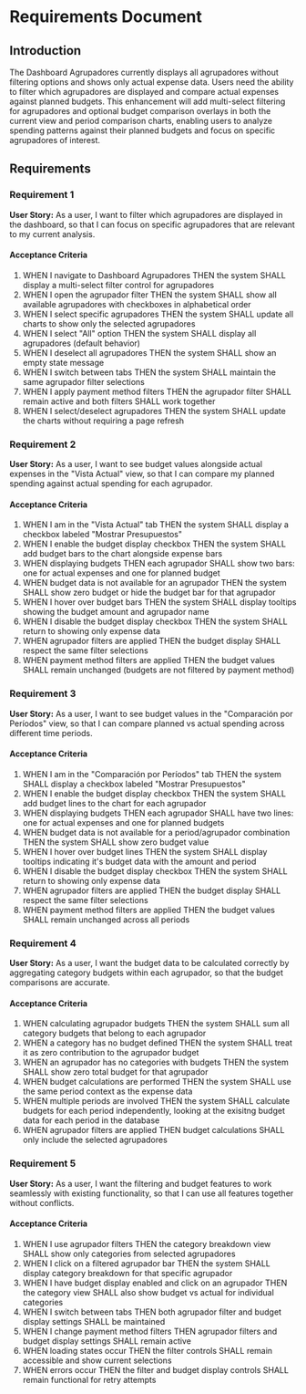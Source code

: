 # Requirements Document

## Introduction

The Dashboard Agrupadores currently displays all agrupadores without filtering options and shows only actual expense data. Users need the ability to filter which agrupadores are displayed and compare actual expenses against planned budgets. This enhancement will add multi-select filtering for agrupadores and optional budget comparison overlays in both the current view and period comparison charts, enabling users to analyze spending patterns against their planned budgets and focus on specific agrupadores of interest.

## Requirements

### Requirement 1

**User Story:** As a user, I want to filter which agrupadores are displayed in the dashboard, so that I can focus on specific agrupadores that are relevant to my current analysis.

#### Acceptance Criteria

1. WHEN I navigate to Dashboard Agrupadores THEN the system SHALL display a multi-select filter control for agrupadores
2. WHEN I open the agrupador filter THEN the system SHALL show all available agrupadores with checkboxes in alphabetical order
3. WHEN I select specific agrupadores THEN the system SHALL update all charts to show only the selected agrupadores
4. WHEN I select "All" option THEN the system SHALL display all agrupadores (default behavior)
5. WHEN I deselect all agrupadores THEN the system SHALL show an empty state message
6. WHEN I switch between tabs THEN the system SHALL maintain the same agrupador filter selections
7. WHEN I apply payment method filters THEN the agrupador filter SHALL remain active and both filters SHALL work together
8. WHEN I select/deselect agrupadores THEN the system SHALL update the charts without requiring a page refresh

### Requirement 2

**User Story:** As a user, I want to see budget values alongside actual expenses in the "Vista Actual" view, so that I can compare my planned spending against actual spending for each agrupador.

#### Acceptance Criteria

1. WHEN I am in the "Vista Actual" tab THEN the system SHALL display a checkbox labeled "Mostrar Presupuestos"
2. WHEN I enable the budget display checkbox THEN the system SHALL add budget bars to the chart alongside expense bars
3. WHEN displaying budgets THEN each agrupador SHALL show two bars: one for actual expenses and one for planned budget
4. WHEN budget data is not available for an agrupador THEN the system SHALL show zero budget or hide the budget bar for that agrupador
5. WHEN I hover over budget bars THEN the system SHALL display tooltips showing the budget amount and agrupador name
6. WHEN I disable the budget display checkbox THEN the system SHALL return to showing only expense data
7. WHEN agrupador filters are applied THEN the budget display SHALL respect the same filter selections
8. WHEN payment method filters are applied THEN the budget values SHALL remain unchanged (budgets are not filtered by payment method)

### Requirement 3

**User Story:** As a user, I want to see budget values in the "Comparación por Períodos" view, so that I can compare planned vs actual spending across different time periods.

#### Acceptance Criteria

1. WHEN I am in the "Comparación por Períodos" tab THEN the system SHALL display a checkbox labeled "Mostrar Presupuestos"
2. WHEN I enable the budget display checkbox THEN the system SHALL add budget lines to the chart for each agrupador
3. WHEN displaying budgets THEN each agrupador SHALL have two lines: one for actual expenses and one for planned budgets
4. WHEN budget data is not available for a period/agrupador combination THEN the system SHALL show zero budget value
5. WHEN I hover over budget lines THEN the system SHALL display tooltips indicating it's budget data with the amount and period
6. WHEN I disable the budget display checkbox THEN the system SHALL return to showing only expense data
7. WHEN agrupador filters are applied THEN the budget display SHALL respect the same filter selections
8. WHEN payment method filters are applied THEN the budget values SHALL remain unchanged across all periods

### Requirement 4

**User Story:** As a user, I want the budget data to be calculated correctly by aggregating category budgets within each agrupador, so that the budget comparisons are accurate.

#### Acceptance Criteria

1. WHEN calculating agrupador budgets THEN the system SHALL sum all category budgets that belong to each agrupador
2. WHEN a category has no budget defined THEN the system SHALL treat it as zero contribution to the agrupador budget
3. WHEN an agrupador has no categories with budgets THEN the system SHALL show zero total budget for that agrupador
4. WHEN budget calculations are performed THEN the system SHALL use the same period context as the expense data
5. WHEN multiple periods are involved THEN the system SHALL calculate budgets for each period independently, looking at the exisitng budget data for each period in the database
6. WHEN agrupador filters are applied THEN budget calculations SHALL only include the selected agrupadores

### Requirement 5

**User Story:** As a user, I want the filtering and budget features to work seamlessly with existing functionality, so that I can use all features together without conflicts.

#### Acceptance Criteria

1. WHEN I use agrupador filters THEN the category breakdown view SHALL show only categories from selected agrupadores
2. WHEN I click on a filtered agrupador bar THEN the system SHALL display category breakdown for that specific agrupador
3. WHEN I have budget display enabled and click on an agrupador THEN the category view SHALL also show budget vs actual for individual categories
4. WHEN I switch between tabs THEN both agrupador filter and budget display settings SHALL be maintained
5. WHEN I change payment method filters THEN agrupador filters and budget display settings SHALL remain active
6. WHEN loading states occur THEN the filter controls SHALL remain accessible and show current selections
7. WHEN errors occur THEN the filter and budget display controls SHALL remain functional for retry attempts
